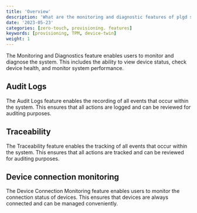 ```yaml
---
title: 'Overview'
description: 'What are the monitoring and diagnostic features of plgd system?'
date: '2023-05-23'
categories: [zero-touch, provisioning. features]
keywords: [provisioning, TPM, device-twin]
weight: 1
---
```


The Monitoring and Diagnostics feature enables users to monitor and diagnose the system. This includes the ability to view device status, check device health, and monitor system performance.

## Audit Logs

The Audit Logs feature enables the recording of all events that occur within the system. This ensures that all actions are logged and can be reviewed for auditing purposes.

## Traceability

The Traceability feature enables the tracking of all events that occur within the system. This ensures that all actions are tracked and can be reviewed for auditing purposes.

## Device connection monitoring

The Device Connection Monitoring feature enables users to monitor the connection status of devices. This ensures that devices are always connected and can be managed conveniently.
